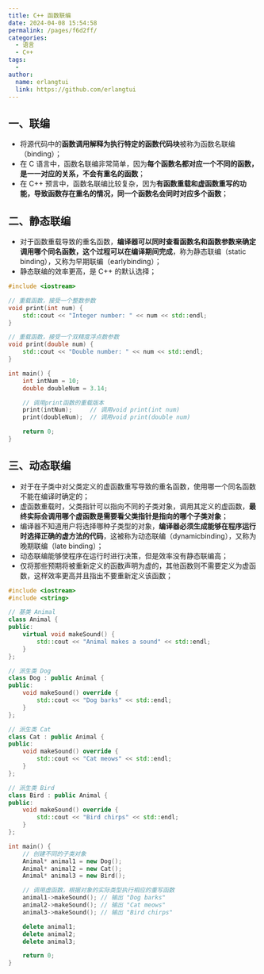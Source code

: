 ```yaml
---
title: C++ 函数联编
date: 2024-04-08 15:54:58
permalink: /pages/f6d2ff/
categories:
  - 语言
  - C++
tags:
  - 
author: 
  name: erlangtui
  link: https://github.com/erlangtui
---
```

## 一、联编
* 将源代码中的**函数调用解释为执行特定的函数代码块**被称为函数名联编（binding）；
* 在 C 语言中，函数名联编非常简单，因为**每个函数名都对应一个不同的函数，是一一对应的关系，不会有重名的函数**；
* 在 C++ 预言中，函数名联编比较复杂，因为**有函数重载和虚函数重写的功能，导致函数存在重名的情况，同一个函数名会同时对应多个函数**；

## 二、静态联编
* 对于函数重载导致的重名函数，**编译器可以同时查看函数名和函数参数来确定调用哪个同名函数，这个过程可以在编译期间完成**，称为静态联编（static binding），又称为早期联编（earlybinding）；
* 静态联编的效率更高，是 C++ 的默认选择；

```cpp
#include <iostream>

// 重载函数，接受一个整数参数
void print(int num) {
    std::cout << "Integer number: " << num << std::endl;
}

// 重载函数，接受一个双精度浮点数参数
void print(double num) {
    std::cout << "Double number: " << num << std::endl;
}

int main() {
    int intNum = 10;
    double doubleNum = 3.14;

    // 调用print函数的重载版本
    print(intNum);     // 调用void print(int num)
    print(doubleNum);  // 调用void print(double num)

    return 0;
}
```

## 三、动态联编
* 对于在子类中对父类定义的虚函数重写导致的重名函数，使用哪一个同名函数不能在编译时确定的；
* 虚函数重载时，父类指针可以指向不同的子类对象，调用其定义的虚函数，**最终实际会调用哪个虚函数是需要看父类指针是指向的哪个子类对象**；
* 编译器不知道用户将选择哪种子类型的对象，**编译器必须生成能够在程序运行时选择正确的虚方法的代码**，这被称为动态联编（dynamicbinding），又称为晚期联编（late binding）；
* 动态联编能够使程序在运行时进行决策，但是效率没有静态联编高；
* 仅将那些预期将被重新定义的函数声明为虚的，其他函数则不需要定义为虚函数，这样效率更高并且指出不要重新定义该函数；

```cpp
#include <iostream>
#include <string>

// 基类 Animal
class Animal {
public:
    virtual void makeSound() {
        std::cout << "Animal makes a sound" << std::endl;
    }
};

// 派生类 Dog
class Dog : public Animal {
public:
    void makeSound() override {
        std::cout << "Dog barks" << std::endl;
    }
};

// 派生类 Cat
class Cat : public Animal {
public:
    void makeSound() override {
        std::cout << "Cat meows" << std::endl;
    }
};

// 派生类 Bird
class Bird : public Animal {
public:
    void makeSound() override {
        std::cout << "Bird chirps" << std::endl;
    }
};

int main() {
    // 创建不同的子类对象
    Animal* animal1 = new Dog();
    Animal* animal2 = new Cat();
    Animal* animal3 = new Bird();

    // 调用虚函数，根据对象的实际类型执行相应的重写函数
    animal1->makeSound(); // 输出 "Dog barks"
    animal2->makeSound(); // 输出 "Cat meows"
    animal3->makeSound(); // 输出 "Bird chirps"

    delete animal1;
    delete animal2;
    delete animal3;

    return 0;
}
```